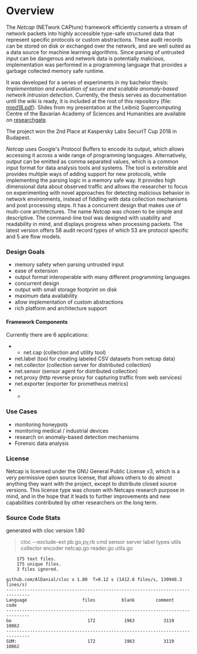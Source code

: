 # Overview

The _Netcap_ \(NETwork CAPture\) framework efficiently converts a stream of network packets into highly accessible type-safe structured data that represent specific protocols or custom abstractions. These audit records can be stored on disk or exchanged over the network, and are well suited as a data source for machine learning algorithms. Since parsing of untrusted input can be dangerous and network data is potentially malicious, implementation was performed in a programming language that provides a garbage collected memory safe runtime.

It was developed for a series of experiments in my bachelor thesis: _Implementation and evaluation of secure and scalable anomaly-based network intrusion detection_. Currently, the thesis serves as documentation until the wiki is ready, it is included at the root of this repository \(file: [mied18.pdf](https://github.com/dreadl0ck/netcap/blob/master/mied18.pdf)\). Slides from my presentation at the Leibniz Supercomputing Centre of the Bavarian Academy of Sciences and Humanities are available on [researchgate](https://www.researchgate.net/project/Anomaly-based-Network-Security-Monitoring).

The project won the 2nd Place at Kaspersky Labs SecurIT Cup 2018 in Budapest.

_Netcap_ uses Google's Protocol Buffers to encode its output, which allows accessing it across a wide range of programming languages. Alternatively, output can be emitted as comma separated values, which is a common input format for data analysis tools and systems. The tool is extensible and provides multiple ways of adding support for new protocols, while implementing the parsing logic in a memory safe way. It provides high dimensional data about observed traffic and allows the researcher to focus on experimenting with novel approaches for detecting malicious behavior in network environments, instead of fiddling with data collection mechanisms and post processing steps. It has a concurrent design that makes use of multi-core architectures. The name _Netcap_ was chosen to be simple and descriptive. The command-line tool was designed with usability and readability in mind, and displays progress when processing packets. The latest version offers 58 audit record types of which 53 are protocol specific and 5 are flow models.

### Design Goals

* memory safety when parsing untrusted input
* ease of extension
* output format interoperable with many different programming languages
* concurrent design
* output with small storage footprint on disk
* maximum data availability
* allow implementation of custom abstractions
* rich platform and architecture support

#### Framework Components

Currently there are 6 applications:

* * net.cap \(collection and utility tool\)
* net.label \(tool for creating labeled CSV datasets from netcap data\)
* net.collector \(collection server for distributed collection\)
* net.sensor \(sensor agent for distributed collection\)
* net.proxy \(http reverse proxy for capturing traffic from web services\)
* net.exporter \(exporter for prometheus metrics\)
* * 
### Use Cases

* monitoring honeypots
* monitoring medical / industrial devices
* research on anomaly-based detection mechanisms
* Forensic data analysis

### License

Netcap is licensed under the GNU General Public License v3, which is a very permissive open source license, that allows others to do almost anything they want with the project, except to distribute closed source versions. This license type was chosen with Netcaps research purpose in mind, and in the hope that it leads to further improvements and new capabilities contributed by other researchers on the long term.

### Source Code Stats

generated with cloc version 1.80

> cloc --exclude-ext pb.go,py,rb cmd sensor server label types utils collector encoder netcap.go reader.go utils.go

```text
    175 text files.
    175 unique files.
    3 files ignored.

github.com/AlDanial/cloc v 1.80  T=0.12 s (1412.6 files/s, 130948.3 lines/s)
-------------------------------------------------------------------------------
Language                     files          blank        comment           code
-------------------------------------------------------------------------------
Go                             172           1963           3119          10862
-------------------------------------------------------------------------------
SUM:                           172           1963           3119          10862
```

